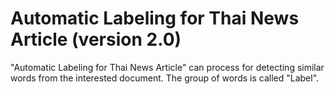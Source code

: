 # Automatic Labeling for Thai News Article (version 2.0)

"Automatic Labeling for Thai News Article"  can process for detecting similar words from the interested document. The group of words is called "Label".
